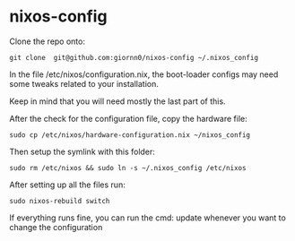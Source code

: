 # nixos-config

Clone the repo onto:

```
git clone  git@github.com:giornn0/nixos-config ~/.nixos_config
```

In the file /etc/nixos/configuration.nix, the boot-loader configs may need some tweaks related to your installation.

Keep in mind that you will need mostly the last part of this.

After the check for the configuration file, copy the hardware file:

```
sudo cp /etc/nixos/hardware-configuration.nix ~/nixos_config
```

Then setup the symlink with this folder:
```
sudo rm /etc/nixos && sudo ln -s ~/.nixos_config /etc/nixos 
```

After setting up all the files run:

```
sudo nixos-rebuild switch
```

If everything runs fine, you can run the cmd: update whenever you want to change the configuration

